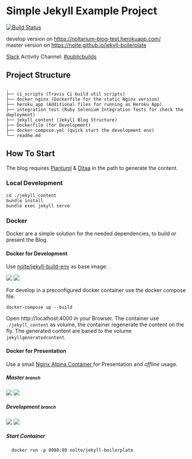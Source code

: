 # Simple Jekyll Example Project

 [![Build Status](https://travis-ci.org/nolte/jekyll-boilerplate.svg?branch=master)](https://travis-ci.org/nolte/jekyll-boilerplate)

 develop version on https://noltarium-blog-test.herokuapp.com/   
 master version on https://nolte.github.io/jekyll-boilerplate   

[Slack](https://slack.com) Activity Channel: [#publicbuilds](https://noltarium.slack.com/messages/C156TTDD4/)

## Project Structure


```
.
├── ci_scripts (Travis Ci build util scripts)
├── docker_nginx (Dockerfile for the static Nginx version)
├── heroku_app (Additional files for running as Heroku App)
├── integration_test (Ruby Selenium Integration Tests for check the deployment)
├── jekyll_content (Jekyll Blog Structure)
├── Dockerfile (for Development)
├── docker-compose.yml (quick start the development env)
└── readme.md
```

## How To Start

The blog requires [Plantuml](http://plantuml.com/) & [Ditaa](http://ditaa.sourceforge.net/) in the path to generate the content.

### Local Development

```
cd ./jekyll_content
bundle install
bundle exec jekyll serve
```

### Docker
 Docker are a simple solution for the needed dependencies, to build or present the Blog.

#### Docker for Development

Use [nolte/jekyll-build-env](https://hub.docker.com/r/nolte/jekyll-build-env) as base image.

[![](https://images.microbadger.com/badges/image/nolte/jekyll-build-env.svg)](https://microbadger.com/images/nolte/jekyll-build-env "Get your own image badge on microbadger.com")  [![](https://images.microbadger.com/badges/version/nolte/jekyll-build-env.svg)](https://microbadger.com/images/nolte/jekyll-build-env "Get your own version badge on microbadger.com")


For develop in a preconfigured docker container use the docker compose file.

```
docker-compose up --build
```

Open http://localhost:4000 in your Browser. The container use ```./jekyll_content``` as volume, the container regenerate the content on the fly. The generated content are baned to the volume ```jekyllgeneratedcontent```.

#### Docker for Presentation

Use a small [Nginx Alpina Container ](https://hub.docker.com/r/nolte/jekyll-boilerplate) for Presentation and *offline* usage.

##### Master <small>branch</small>
[![](https://images.microbadger.com/badges/image/nolte/jekyll-boilerplate.svg)](https://microbadger.com/images/nolte/jekyll-boilerplate "Get your own image badge on microbadger.com") [![](https://images.microbadger.com/badges/version/nolte/jekyll-boilerplate.svg)](https://microbadger.com/images/nolte/jekyll-boilerplate "Get your own version badge on microbadger.com")

##### Development <small>branch</small>
[![](https://images.microbadger.com/badges/image/nolte/jekyll-boilerplate:development.svg)](https://microbadger.com/images/nolte/jekyll-boilerplate:development "Get your own image badge on microbadger.com")  [![](https://images.microbadger.com/badges/version/nolte/jekyll-boilerplate:development.svg)](https://microbadger.com/images/nolte/jekyll-boilerplate:development "Get your own version badge on microbadger.com")

##### Start Container

```
  docker run -p 8080:80 nolte/jekyll-boilerplate
```
